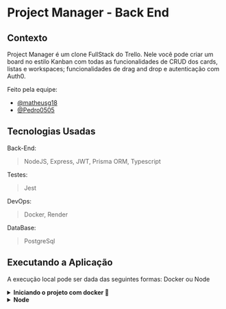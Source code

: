 # Project Manager - Back End

## Contexto

Project Manager é um clone FullStack do Trello. Nele você pode criar um board no estilo Kanban com todas as funcionalidades de CRUD dos cards, listas e workspaces; funcionalidades de drag and drop e autenticação com Auth0.

Feito pela equipe:

- [@matheusg18](https://github.com/matheusg18)
- [@Pedro0505](https://github.com/Pedro0505)

## Tecnologias Usadas

Back-End:

> NodeJS, Express, JWT, Prisma ORM, Typescript

Testes:

> Jest

DevOps:
> Docker, Render

DataBase:
> PostgreSql

## Executando a Aplicação

A execução local pode ser dada das seguintes formas: Docker ou Node 

<details>
  <summary><b>Iniciando o projeto com docker 🐳</b></summary><br>

  ***⚠️ Para garantir um bom funcionamento é necessário que tenha instalado o docker e o docker-compose nas versões 20.10.16 e 1.29 ou superior respectivamente⚠️***

  1. Clone o projeto

  ```bash
    git clone git@github.com:Pedro0505/project-manager-backend.git
  ```

  2. Entre no diretório do projeto

  ```bash
    cd project-manager-backend
  ```

  3. Suba os containers

  ```bash
    docker-compose -f docker-compose.dev.yml up --build -d
  ```

  5. Quando o processo dos containers estiver acabado acesse a aplicação usando o seguinte endereço

  ```bash
    http://localhost:3001
  ```

  6. Para derrubar os containers

  ```bash
    docker-compose -f docker-compose.dev.yml down --rmi all --volumes --remove-orphans
  ```
</details>

<details>
  <summary><b>Node</b></summary><br>

  ***⚠️ Para rodar localmente é necessário ter o PostgreSql instalado localmente ⚠️***

  ***Obs: Para usar localmente deve ser preenchido com as informações necessárias no '.env', conforme está escrito no '.env.example'***

  Clone o projeto

  ```bash
    git clone git@github.com:Pedro0505/project-manager-backend.git
  ```

  Entre no diretório do projeto

  ```bash
    cd project-manager-backend
  ```

  Instale as dependências

  ```bash
    npm install
  ```

  Inicie o servidor

  ```bash
    npm start
  ```

  Acesse a aplicação usando o seguinte endereço

  ```bash
    localhost:3001
  ```
</details>
